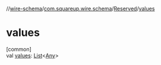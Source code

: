 //[wire-schema](../../../index.md)/[com.squareup.wire.schema](../index.md)/[Reserved](index.md)/[values](values.md)

# values

[common]\
val [values](values.md): [List](https://kotlinlang.org/api/latest/jvm/stdlib/kotlin.collections/-list/index.html)&lt;[Any](https://kotlinlang.org/api/latest/jvm/stdlib/kotlin/-any/index.html)&gt;
